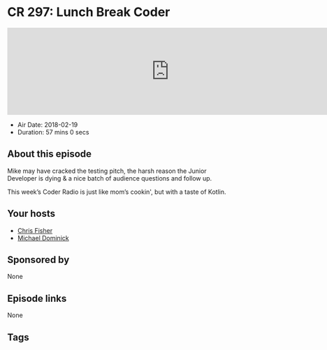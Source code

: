 # CR 297: Lunch Break Coder

<iframe src="https://player.fireside.fm/v2/MLf2ZzhC+vBlSVd54?theme=dark" width="740" height="200" frameborder="0" scrolling="no"></iframe>

* Air Date: 2018-02-19
* Duration: 57 mins 0 secs

## About this episode

Mike may have cracked the testing pitch, the harsh reason the Junior Developer is dying & a nice batch of audience questions and follow up.

This week’s Coder Radio is just like mom’s cookin', but with a taste of Kotlin.

## Your hosts
* [Chris Fisher](https://coder.show/hosts/chrislas)
* [Michael Dominick](https://coder.show/hosts/michael)

## Sponsored by

None



## Episode links

None



## Tags

